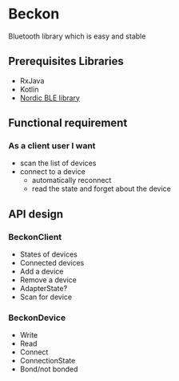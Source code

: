 # Beckon

Bluetooth library which is easy and stable

## Prerequisites Libraries

- RxJava
- Kotlin
- [Nordic BLE library](https://github.com/NordicSemiconductor/Android-BLE-Library/)


## Functional requirement

### As a client user I want
- scan the list of devices
- connect to a device
    - automatically reconnect
    - read the state and forget about the device



## API design
### BeckonClient
 - States of devices
 - Connected devices
 - Add a device
 - Remove a device
 - AdapterState?
 - Scan for device

### BeckonDevice
- Write
- Read
- Connect
- ConnectionState
- Bond/not bonded

